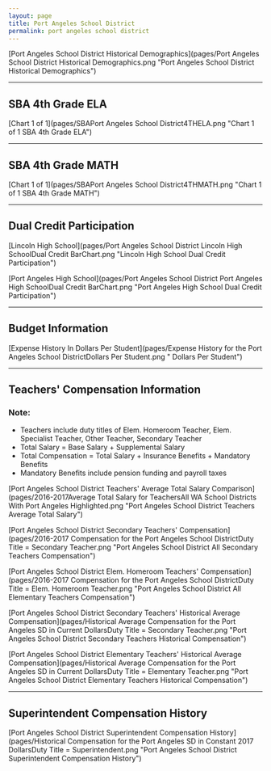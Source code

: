 ```yaml
---
layout: page
title: Port Angeles School District
permalink: port angeles school district
---
```



[Port Angeles School District Historical Demographics](pages/Port Angeles School District Historical Demographics.png "Port Angeles School District Historical Demographics")

___

## SBA 4th Grade ELA

[Chart 1 of 1](pages/SBAPort Angeles School District4THELA.png "Chart 1 of 1 SBA 4th Grade ELA")


___

## SBA 4th Grade MATH

[Chart 1 of 1](pages/SBAPort Angeles School District4THMATH.png "Chart 1 of 1 SBA 4th Grade MATH")


___

## Dual Credit Participation

[Lincoln High School](pages/Port Angeles School District Lincoln High SchoolDual Credit BarChart.png "Lincoln High School Dual Credit Participation")

[Port Angeles High School](pages/Port Angeles School District Port Angeles High SchoolDual Credit BarChart.png "Port Angeles High School Dual Credit Participation")


___

## Budget Information

[Expense History In Dollars Per Student](pages/Expense History for the Port Angeles School DistrictDollars Per Student.png " Dollars Per Student")


___

## Teachers' Compensation Information
### Note:
- Teachers include duty titles of Elem. Homeroom Teacher, Elem. Specialist Teacher, Other Teacher, Secondary Teacher
- Total Salary = Base Salary + Supplemental Salary
- Total Compensation = Total Salary + Insurance Benefits + Mandatory Benefits
- Mandatory Benefits include pension funding and payroll taxes

[Port Angeles School District Teachers' Average Total Salary Comparison](pages/2016-2017Average Total Salary for TeachersAll WA School Districts With Port Angeles Highlighted.png "Port Angeles School District Teachers Average Total Salary")

[Port Angeles School District Secondary Teachers' Compensation](pages/2016-2017 Compensation for the Port Angeles School DistrictDuty Title = Secondary Teacher.png "Port Angeles School District All Secondary Teachers Compensation")

[Port Angeles School District Elem. Homeroom Teachers' Compensation](pages/2016-2017 Compensation for the Port Angeles School DistrictDuty Title = Elem. Homeroom Teacher.png "Port Angeles School District All Elementary Teachers Compensation")

[Port Angeles School District Secondary Teachers' Historical Average Compensation](pages/Historical Average Compensation for the Port Angeles SD in Current DollarsDuty Title = Secondary Teacher.png "Port Angeles School District Secondary Teachers Historical Compensation")

[Port Angeles School District Elementary Teachers' Historical Average Compensation](pages/Historical Average Compensation for the Port Angeles SD in Current DollarsDuty Title = Elementary Teacher.png "Port Angeles School District Elementary Teachers Historical Compensation")


___

## Superintendent Compensation History

[Port Angeles School District Superintendent Compensation History](pages/Historical Compensation for the Port Angeles SD in Constant 2017 DollarsDuty Title = Superintendent.png "Port Angeles School District Superintendent Compensation History")

